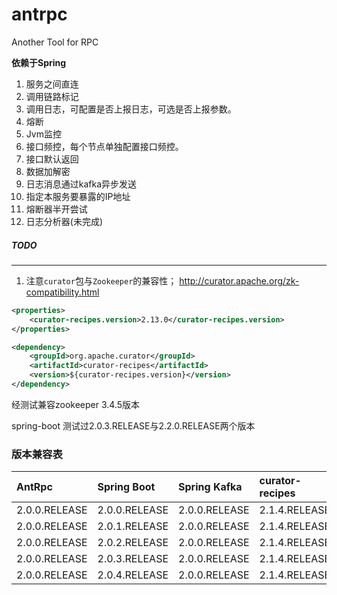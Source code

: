 # antrpc
Another Tool for RPC

**依赖于Spring**

1. 服务之间直连
2. 调用链路标记
3. 调用日志，可配置是否上报日志，可选是否上报参数。
4. 熔断
5. Jvm监控
6. 接口频控，每个节点单独配置接口频控。
7. 接口默认返回
8. 数据加解密
10. 日志消息通过kafka异步发送
13. 指定本服务要暴露的IP地址
15. 熔断器半开尝试
16. 日志分析器(未完成)

##### TODO


---
1. 注意```curator```包与```Zookeeper```的兼容性；
http://curator.apache.org/zk-compatibility.html
```xml
<properties>
    <curator-recipes.version>2.13.0</curator-recipes.version>
</properties>
```
```xml
<dependency>
    <groupId>org.apache.curator</groupId>
    <artifactId>curator-recipes</artifactId>
    <version>${curator-recipes.version}</version>
</dependency>
```
经测试兼容zookeeper 3.4.5版本

spring-boot 测试过2.0.3.RELEASE与2.2.0.RELEASE两个版本

### 版本兼容表
| AntRpc        | Spring Boot | Spring Kafka  | curator-recipes | zookeeper |       |
|:--------------|:------------|:--------------|:----------------|:----------|:------|
| 2.0.0.RELEASE | 2.0.0.RELEASE | 2.0.0.RELEASE | 2.1.4.RELEASE   | 2.13.0    | 3.4.8 |
| 2.0.0.RELEASE | 2.0.1.RELEASE | 2.0.0.RELEASE | 2.1.4.RELEASE   | 2.13.0    | 3.4.8 |
| 2.0.0.RELEASE | 2.0.2.RELEASE | 2.0.0.RELEASE | 2.1.4.RELEASE   | 2.13.0    | 3.4.8 |
| 2.0.0.RELEASE | 2.0.3.RELEASE | 2.0.0.RELEASE | 2.1.4.RELEASE   | 2.13.0    | 3.4.8 |
| 2.0.0.RELEASE | 2.0.4.RELEASE | 2.0.0.RELEASE | 2.1.4.RELEASE   | 2.13.0    | 3.4.8 |


